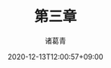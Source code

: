 ---
date: 2020-12-13T12:00:57+09:00
description: "如果说数学是皇冠上的一颗明珠，那么算法就是这颗明珠上的光芒，算法让这颗明珠更加熠熠生辉，为科技进步和社会发展照亮了前进的路"
image: "images/recommend_site/xingyouji.jpg"
title: "第三章"
author: 诸葛青
authorEmoji: 🎅
pinned: false
tags:
- 
series:
- 
---